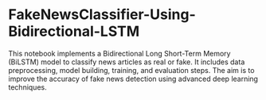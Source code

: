 # FakeNewsClassifier-Using-Bidirectional-LSTM

This notebook implements a Bidirectional Long Short-Term Memory (BiLSTM) model to classify news articles as real or fake. It includes data preprocessing, model building, training, and evaluation steps. The aim is to improve the accuracy of fake news detection using advanced deep learning techniques.
